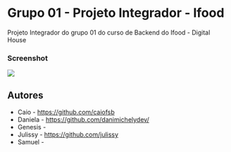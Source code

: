 # Grupo 01 - Projeto Integrador - Ifood

Projeto Integrador do grupo 01 do curso de Backend do Ifood - Digital House



### Screenshot

![](./screencapture.png)





## Autores

- Caio - https://github.com/caiofsb
- Daniela - https://github.com/danimichelydev/
- Genesis - 
- Julissy - https://github.com/julissy
- Samuel - 
